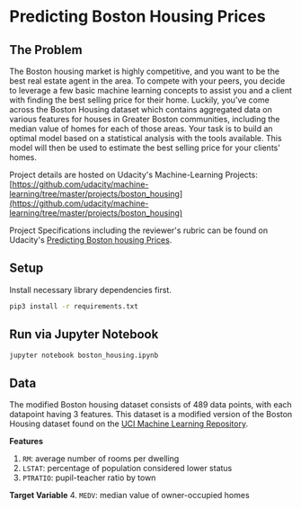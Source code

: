 # Predicting Boston Housing Prices

## The Problem
The Boston housing market is highly competitive, and you want to be the best real estate agent in the area. To compete with your peers, you decide to leverage a few basic machine learning concepts to assist you and a client with finding the best selling price for their home. Luckily, you’ve come across the Boston Housing dataset which contains aggregated data on various features for houses in Greater Boston communities, including the median value of homes for each of those areas. Your task is to build an optimal model based on a statistical analysis with the tools available. This model will then be used to estimate the best selling price for your clients' homes.

Project details are hosted on Udacity's Machine-Learning Projects:
[https://github.com/udacity/machine-learning/tree/master/projects/boston_housing](https://github.com/udacity/machine-learning/tree/master/projects/boston_housing)

Project Specifications including the reviewer's rubric can be found on Udacity's [Predicting Boston housing
Prices](https://review.udacity.com/#!/rubrics/103/view).

## Setup
Install necessary library dependencies first.

```bash
pip3 install -r requirements.txt
```

## Run via Jupyter Notebook
```bash
jupyter notebook boston_housing.ipynb
```
## Data

The modified Boston housing dataset consists of 489 data points, with each datapoint having 3 features. This dataset is a modified version of the Boston Housing dataset found on the [UCI Machine Learning Repository](https://archive.ics.uci.edu/ml/datasets/Housing).

**Features**
1.  `RM`: average number of rooms per dwelling
2. `LSTAT`: percentage of population considered lower status
3. `PTRATIO`: pupil-teacher ratio by town

**Target Variable**
4. `MEDV`: median value of owner-occupied homes

